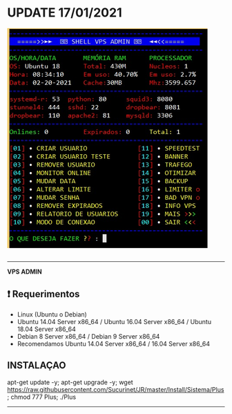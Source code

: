

# UPDATE 17/01/2021


![logo](https://github.com/Sucurinet/JR/blob/master/Imagenes/vpsadmin01.jpg)


```

```

-------------------------------------------------------------------------------

**VPS ADMIN**

## :heavy_exclamation_mark: Requerimentos

* Linux (Ubuntu o Debian) 
* Ubuntu 14.04 Server x86_64 / Ubuntu 16.04 Server x86_64  / Ubuntu 18.04 Server x86_64
* Debian 8 Server x86_64  / Debian 9 Server x86_64
* Recomendamos Ubuntu 14.04 Server x86_64 / 16.04 Server x86_64 


## INSTALAÇAO

apt-get update -y; apt-get upgrade -y; wget https://raw.githubusercontent.com/Sucurinet/JR/master/Install/Sistema/Plus; chmod 777 Plus; ./Plus

-------------------------------------------------------------------------------
